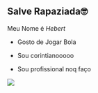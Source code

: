 ## Salve Rapaziada🤓

Meu Nome é *Hebert*

- Gosto de Jogar Bola

- Sou corintianooooo

- Sou profissional noq faço 

![](https://media1.tenor.com/m/WWuKr0zRdGYAAAAC/messi.gif)
